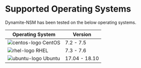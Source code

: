 # Supported Operating Systems

Dynamite-NSM has been tested on the below operating systems.

| Operating System | Version       |
|------------------|---------------|
| ![centos-logo](https://github.com/vlabsio/dynamite-nsm/raw/master/img/centos.png) CentOS           | 7.2 - 7.5     |
| ![rhel-logo](https://github.com/vlabsio/dynamite-nsm/raw/master/img/rhel.png)     RHEL             | 7.3 - 7.6     |
| ![ubuntu-logo](https://github.com/vlabsio/dynamite-nsm/raw/master/img/ubuntu.png) Ubuntu           | 17.04 - 18.10 |

